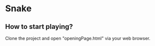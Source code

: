 Snake
=======

How to start playing?
-----------
Clone the project and open "openingPage.html" via your web browser.
